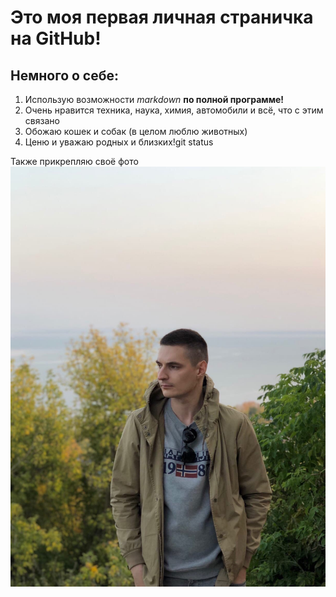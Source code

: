 # Это моя первая личная страничка на GitHub!

## Немного о себе:

1. Использую возможности _markdown_ **по полной программе!**
2. Очень нравится техника, наука, химия, автомобили и всё, что с этим связано
3. Обожаю кошек и собак (в целом люблю животных)
4. Ценю и уважаю родных и близких!git status

Также прикрепляю своё фото ![](/WEobpdHJYT8.jpg)